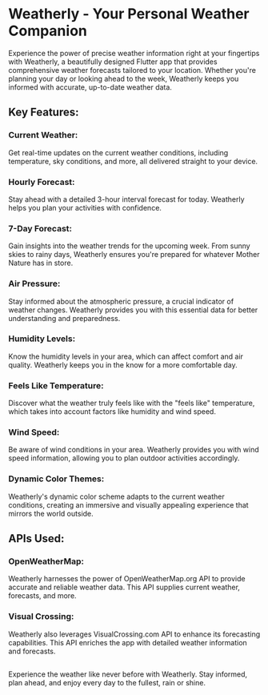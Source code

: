# Weatherly - Your Personal Weather Companion

Experience the power of precise weather information right at your fingertips with Weatherly, a beautifully designed Flutter app that provides comprehensive weather forecasts tailored to your location. Whether you're planning your day or looking ahead to the week, Weatherly keeps you informed with accurate, up-to-date weather data.

## Key Features:

### Current Weather: 
Get real-time updates on the current weather conditions, including temperature, sky conditions, and more, all delivered straight to your device.

### Hourly Forecast: 
Stay ahead with a detailed 3-hour interval forecast for today. Weatherly helps you plan your activities with confidence.

### 7-Day Forecast:
Gain insights into the weather trends for the upcoming week. From sunny skies to rainy days, Weatherly ensures you're prepared for whatever Mother Nature has in store.

### Air Pressure: 
Stay informed about the atmospheric pressure, a crucial indicator of weather changes. Weatherly provides you with this essential data for better understanding and preparedness.

### Humidity Levels: 
Know the humidity levels in your area, which can affect comfort and air quality. Weatherly keeps you in the know for a more comfortable day.

### Feels Like Temperature: 
Discover what the weather truly feels like with the "feels like" temperature, which takes into account factors like humidity and wind speed.

### Wind Speed:
Be aware of wind conditions in your area. Weatherly provides you with wind speed information, allowing you to plan outdoor activities accordingly.

### Dynamic Color Themes: 
Weatherly's dynamic color scheme adapts to the current weather conditions, creating an immersive and visually appealing experience that mirrors the world outside.

## APIs Used:

### OpenWeatherMap: 
Weatherly harnesses the power of OpenWeatherMap.org API to provide accurate and reliable weather data. This API supplies current weather, forecasts, and more.

### Visual Crossing: 
Weatherly also leverages VisualCrossing.com API to enhance its forecasting capabilities. This API enriches the app with detailed weather information and forecasts.

##
Experience the weather like never before with Weatherly. Stay informed, plan ahead, and enjoy every day to the fullest, rain or shine.



